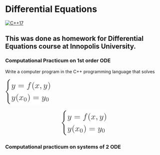 # Differential Equations

[![C++17](https://img.shields.io/badge/C%2B%2B-17-blue.svg)](https://en.cppreference.com/w/cpp/17)

## This was done as homework for Differential Equations course at Innopolis University.

### Computational Practicum on 1st order ODE
Write a computer program in the C++ programming language that solves 

![Equation 1](./readme-files/task1.svg)

<p align="center">
  <img src="./readme-files/task1.svg" alt="Equation 1">
</p>

### Computational practicum on systems of 2 ODE
